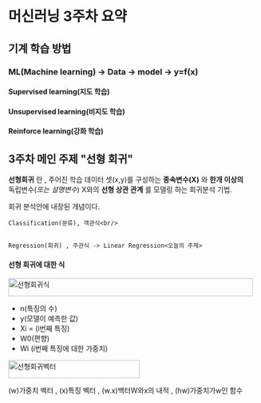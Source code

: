 # 머신러닝 3주차 요약


##  기계 학습 방법

### ML(Machine learning) -> Data -> model -> y=f(x)


#### Supervised learning(지도 학습)
#### Unsupervised learning(비지도 학습)
#### Reinforce learning(강화 학습)



## 3주차 메인 주제 "선형 회귀"


__선형회귀__ 란 ,  주어진 학습 데이터 셋(x,y)를 구성하는 __종속변수(X)__ 와 __한개 이상의__ <br/>
독립변수(_또는 설명변수_) X와의 __선형 상관 관계__ 를 모델링 하는 회귀분석 기법.

회귀 분석안에 내장된 개념이다.

    Classification(분류), 객관식<br/>
    

    Regression(회귀) , 주관식 -> Linear Regression<오늘의 주제>
 


#### 선형 회귀에 대한 식

<img width="490" height="36" alt="선형회귀식" src="https://github.com/user-attachments/assets/9021443f-504e-4be3-a126-aac8a6f2743b" />

- n(특징의 수)
- y(모델이 예측한 값)
- Xi = (i번째 특징)
- W0(편향) 
- Wi (i번째 특징에 대한 가중치)



<img width="263" height="36" alt="선형회귀벡터" src="https://github.com/user-attachments/assets/dce0d316-34cf-4ede-b932-50fcdb2046b3" />


(w)가중치 벡터 , (x)특징 벡터 , (w.x)백터W와x의 내적 , (hw)가중치가w인 함수




